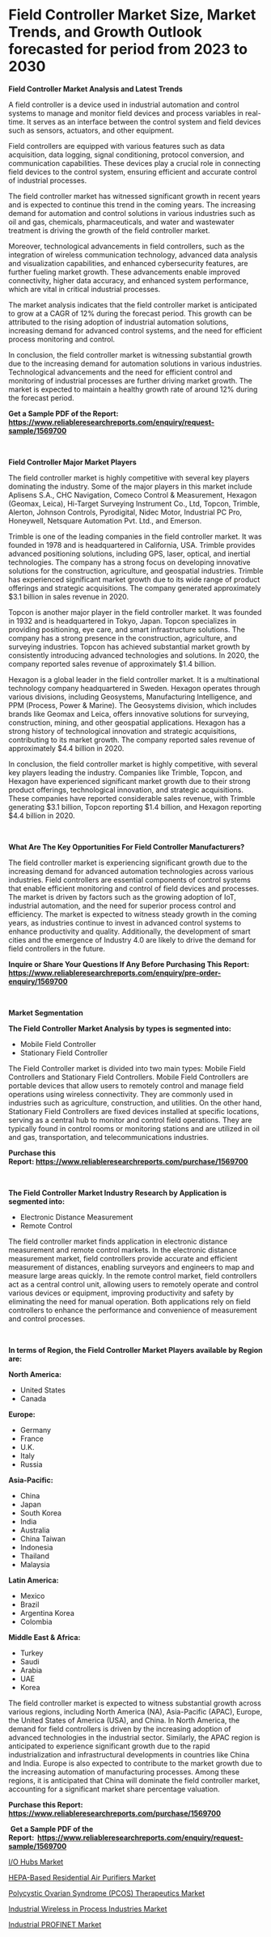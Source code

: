 <p><h1>Field Controller Market Size, Market Trends, and Growth Outlook forecasted for period from 2023 to 2030</h1></p><p><strong>Field Controller Market Analysis and Latest Trends</strong></p>
<p><p>A field controller is a device used in industrial automation and control systems to manage and monitor field devices and process variables in real-time. It serves as an interface between the control system and field devices such as sensors, actuators, and other equipment.</p><p>Field controllers are equipped with various features such as data acquisition, data logging, signal conditioning, protocol conversion, and communication capabilities. These devices play a crucial role in connecting field devices to the control system, ensuring efficient and accurate control of industrial processes.</p><p>The field controller market has witnessed significant growth in recent years and is expected to continue this trend in the coming years. The increasing demand for automation and control solutions in various industries such as oil and gas, chemicals, pharmaceuticals, and water and wastewater treatment is driving the growth of the field controller market.</p><p>Moreover, technological advancements in field controllers, such as the integration of wireless communication technology, advanced data analysis and visualization capabilities, and enhanced cybersecurity features, are further fueling market growth. These advancements enable improved connectivity, higher data accuracy, and enhanced system performance, which are vital in critical industrial processes.</p><p>The market analysis indicates that the field controller market is anticipated to grow at a CAGR of 12% during the forecast period. This growth can be attributed to the rising adoption of industrial automation solutions, increasing demand for advanced control systems, and the need for efficient process monitoring and control.</p><p>In conclusion, the field controller market is witnessing substantial growth due to the increasing demand for automation solutions in various industries. Technological advancements and the need for efficient control and monitoring of industrial processes are further driving market growth. The market is expected to maintain a healthy growth rate of around 12% during the forecast period.</p></p>
<p><strong>Get a Sample PDF of the Report:&nbsp; <a href="https://www.reliableresearchreports.com/enquiry/request-sample/1569700">https://www.reliableresearchreports.com/enquiry/request-sample/1569700</a></strong></p>
<p>&nbsp;</p>
<p><strong>Field Controller Major Market Players</strong></p>
<p><p>The field controller market is highly competitive with several key players dominating the industry. Some of the major players in this market include Aplisens S.A., CHC Navigation, Comeco Control & Measurement, Hexagon (Geomax, Leica), Hi-Target Surveying Instrument Co., Ltd, Topcon, Trimble, Alerton, Johnson Controls, Pyrodigital, Nidec Motor, Industrial PC Pro, Honeywell, Netsquare Automation Pvt. Ltd., and Emerson.</p><p>Trimble is one of the leading companies in the field controller market. It was founded in 1978 and is headquartered in California, USA. Trimble provides advanced positioning solutions, including GPS, laser, optical, and inertial technologies. The company has a strong focus on developing innovative solutions for the construction, agriculture, and geospatial industries. Trimble has experienced significant market growth due to its wide range of product offerings and strategic acquisitions. The company generated approximately $3.1 billion in sales revenue in 2020.</p><p>Topcon is another major player in the field controller market. It was founded in 1932 and is headquartered in Tokyo, Japan. Topcon specializes in providing positioning, eye care, and smart infrastructure solutions. The company has a strong presence in the construction, agriculture, and surveying industries. Topcon has achieved substantial market growth by consistently introducing advanced technologies and solutions. In 2020, the company reported sales revenue of approximately $1.4 billion.</p><p>Hexagon is a global leader in the field controller market. It is a multinational technology company headquartered in Sweden. Hexagon operates through various divisions, including Geosystems, Manufacturing Intelligence, and PPM (Process, Power & Marine). The Geosystems division, which includes brands like Geomax and Leica, offers innovative solutions for surveying, construction, mining, and other geospatial applications. Hexagon has a strong history of technological innovation and strategic acquisitions, contributing to its market growth. The company reported sales revenue of approximately $4.4 billion in 2020.</p><p>In conclusion, the field controller market is highly competitive, with several key players leading the industry. Companies like Trimble, Topcon, and Hexagon have experienced significant market growth due to their strong product offerings, technological innovation, and strategic acquisitions. These companies have reported considerable sales revenue, with Trimble generating $3.1 billion, Topcon reporting $1.4 billion, and Hexagon reporting $4.4 billion in 2020.</p></p>
<p>&nbsp;</p>
<p><strong>What Are The Key Opportunities For Field Controller Manufacturers?</strong></p>
<p><p>The field controller market is experiencing significant growth due to the increasing demand for advanced automation technologies across various industries. Field controllers are essential components of control systems that enable efficient monitoring and control of field devices and processes. The market is driven by factors such as the growing adoption of IoT, industrial automation, and the need for superior process control and efficiency. The market is expected to witness steady growth in the coming years, as industries continue to invest in advanced control systems to enhance productivity and quality. Additionally, the development of smart cities and the emergence of Industry 4.0 are likely to drive the demand for field controllers in the future.</p></p>
<p><strong>Inquire or Share Your Questions If Any Before Purchasing This Report: <a href="https://www.reliableresearchreports.com/enquiry/pre-order-enquiry/1569700">https://www.reliableresearchreports.com/enquiry/pre-order-enquiry/1569700</a></strong></p>
<p>&nbsp;</p>
<p><strong>Market Segmentation</strong></p>
<p><strong>The Field Controller Market Analysis by types is segmented into:</strong></p>
<p><ul><li>Mobile Field Controller</li><li>Stationary Field Controller</li></ul></p>
<p><p>The Field Controller market is divided into two main types: Mobile Field Controllers and Stationary Field Controllers. Mobile Field Controllers are portable devices that allow users to remotely control and manage field operations using wireless connectivity. They are commonly used in industries such as agriculture, construction, and utilities. On the other hand, Stationary Field Controllers are fixed devices installed at specific locations, serving as a central hub to monitor and control field operations. They are typically found in control rooms or monitoring stations and are utilized in oil and gas, transportation, and telecommunications industries.</p></p>
<p><strong>Purchase this Report:&nbsp;<a href="https://www.reliableresearchreports.com/purchase/1569700">https://www.reliableresearchreports.com/purchase/1569700</a></strong></p>
<p>&nbsp;</p>
<p><strong>The Field Controller Market Industry Research by Application is segmented into:</strong></p>
<p><ul><li>Electronic Distance Measurement</li><li>Remote Control</li></ul></p>
<p><p>The field controller market finds application in electronic distance measurement and remote control markets. In the electronic distance measurement market, field controllers provide accurate and efficient measurement of distances, enabling surveyors and engineers to map and measure large areas quickly. In the remote control market, field controllers act as a central control unit, allowing users to remotely operate and control various devices or equipment, improving productivity and safety by eliminating the need for manual operation. Both applications rely on field controllers to enhance the performance and convenience of measurement and control processes.</p></p>
<p>&nbsp;</p>
<p><strong>In terms of Region, the Field Controller Market Players available by Region are:</strong></p>
<p>
    <p> <strong> North America: </strong>
        <ul>
            <li>United States</li>
            <li>Canada</li>
        </ul>
        </p> 
    <p> <strong> Europe: </strong>
        <ul>
            <li>Germany</li>
            <li>France</li>
            <li>U.K.</li>
            <li>Italy</li>
            <li>Russia</li>
        </ul>
        </p> 
    <p> <strong> Asia-Pacific: </strong>
        <ul>
            <li>China</li>
            <li>Japan</li>
            <li>South Korea</li>
            <li>India</li>
            <li>Australia</li>
            <li>China Taiwan</li>
            <li>Indonesia</li>
            <li>Thailand</li>
            <li>Malaysia</li>
        </ul>
        </p> 
    <p> <strong> Latin America: </strong>
        <ul>
            <li>Mexico</li>
            <li>Brazil</li>
            <li>Argentina Korea</li>
            <li>Colombia</li>
        </ul>
        </p> 
    <p> <strong> Middle East & Africa: </strong>
        <ul>
            <li>Turkey</li>
            <li>Saudi</li>
            <li>Arabia</li>
            <li>UAE</li>
            <li>Korea</li>
        </ul>
    </p>
    </p>
<p><p>The field controller market is expected to witness substantial growth across various regions, including North America (NA), Asia-Pacific (APAC), Europe, the United States of America (USA), and China. In North America, the demand for field controllers is driven by the increasing adoption of advanced technologies in the industrial sector. Similarly, the APAC region is anticipated to experience significant growth due to the rapid industrialization and infrastructural developments in countries like China and India. Europe is also expected to contribute to the market growth due to the increasing automation of manufacturing processes. Among these regions, it is anticipated that China will dominate the field controller market, accounting for a significant market share percentage valuation.</p></p>
<p><strong>Purchase this Report: <a href="https://www.reliableresearchreports.com/purchase/1569700">https://www.reliableresearchreports.com/purchase/1569700</a></strong></p>
<p>&nbsp;<strong>Get a Sample PDF of the Report:&nbsp;&nbsp;<a href="https://www.reliableresearchreports.com/enquiry/request-sample/1569700">https://www.reliableresearchreports.com/enquiry/request-sample/1569700</a></strong></p>
<p><strong></strong></p>
<p><p><a href="https://www.linkedin.com/pulse/io-hubs-market-research-report-provides-thorough-industry/">I/O Hubs Market</a></p><p><a href="https://medium.com/@jenniferwhite656/hepa-based-residential-air-purifiers-market-insight-market-trends-growth-forecasted-from-2023-to-1607fa056133">HEPA-Based Residential Air Purifiers Market</a></p><p><a href="https://medium.com/@bonniehoppe2023/polycystic-ovarian-syndrome-pcos-therapeutics-market-the-key-to-successful-business-strategy-5b1ec5b2943e">Polycystic Ovarian Syndrome (PCOS) Therapeutics Market</a></p><p><a href="https://www.linkedin.com/pulse/industrial-wireless-process-industries-market-size-share-global/">Industrial Wireless in Process Industries Market</a></p><p><a href="https://www.linkedin.com/pulse/industrial-profinet-market-share-amp-new-trends-analysis/">Industrial PROFINET Market</a></p></p>